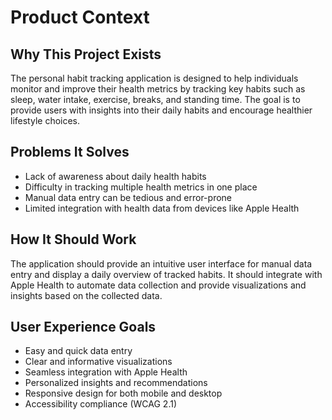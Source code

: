 # Product Context

## Why This Project Exists
The personal habit tracking application is designed to help individuals monitor and improve their health metrics by tracking key habits such as sleep, water intake, exercise, breaks, and standing time. The goal is to provide users with insights into their daily habits and encourage healthier lifestyle choices.

## Problems It Solves
- Lack of awareness about daily health habits
- Difficulty in tracking multiple health metrics in one place
- Manual data entry can be tedious and error-prone
- Limited integration with health data from devices like Apple Health

## How It Should Work
The application should provide an intuitive user interface for manual data entry and display a daily overview of tracked habits. It should integrate with Apple Health to automate data collection and provide visualizations and insights based on the collected data.

## User Experience Goals
- Easy and quick data entry
- Clear and informative visualizations
- Seamless integration with Apple Health
- Personalized insights and recommendations
- Responsive design for both mobile and desktop
- Accessibility compliance (WCAG 2.1)
